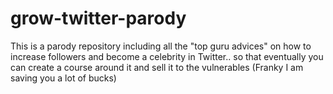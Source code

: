 # grow-twitter-parody
This is a parody repository including all the "top guru advices" on how to increase followers and become a celebrity in Twitter.. so that eventually you can create a course around it and sell it to the vulnerables (Franky I am saving you a lot of bucks)
